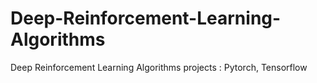 # Deep-Reinforcement-Learning-Algorithms
Deep Reinforcement Learning Algorithms projects : Pytorch, Tensorflow
